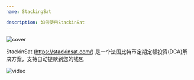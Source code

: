```yaml
---
name: StackingSat

description: 如何使用StackinSat
---
```


![cover](assets/cover.webp)

StackinSat (https://stackinsat.com/) 是一个法国比特币定期定额投资(DCA)解决方案，支持自动提款到您的钱包

![video](https://www.youtube.com/watch?v=mpT3kJDfRVw)